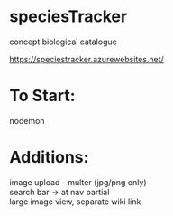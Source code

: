 # speciesTracker
concept biological catalogue

https://speciestracker.azurewebsites.net/

# To Start: <br>
nodemon

# Additions: <br>
image upload - multer (jpg/png only) <br>
search bar -> at nav partial <br>
large image view, separate wiki link <br>

